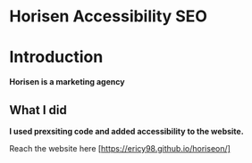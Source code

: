 # Horisen Accessibility SEO

# Introduction
**Horisen is a marketing agency**

## What I did
**I used prexsiting code and added accessibility to the website.**

Reach the website here [https://ericy98.github.io/horiseon/]
